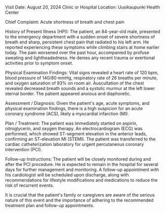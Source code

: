  Visit Date: August 20, 2024
Clinic or Hospital Location: Uusikaupunki Health Center

Chief Complaint: Acute shortness of breath and chest pain

History of Present Illness (HPI): The patient, an 84-year-old male, presented to the emergency department with a sudden onset of severe shortness of breath and sharp, persistent chest pain that radiated to his left arm. He reported experiencing these symptoms while climbing stairs at home earlier today. The pain worsened over the past hour, accompanied by profuse sweating and lightheadedness. He denies any recent trauma or exertional activities prior to symptom onset.

Physical Examination Findings: Vital signs revealed a heart rate of 120 bpm, blood pressure of 140/80 mmHg, respiratory rate of 26 breaths per minute, and oxygen saturation of 93% on room air. Auscultation of the chest revealed decreased breath sounds and a systolic murmur at the left lower sternal border. The patient appeared anxious and diaphoretic.

Assessment / Diagnosis: Given the patient's age, acute symptoms, and physical examination findings, there is a high suspicion for an acute coronary syndrome (ACS), likely a myocardial infarction (MI).

Plan / Treatment: The patient was immediately started on aspirin, nitroglycerin, and oxygen therapy. An electrocardiogram (ECG) was performed, which showed ST-segment elevation in the anterior leads, confirming an ST-elevation MI (STEMI). The patient was transferred to the cardiac catheterization laboratory for urgent percutaneous coronary intervention (PCI).

Follow-up Instructions: The patient will be closely monitored during and after the PCI procedure. He is expected to remain in the hospital for several days for further management and monitoring. A follow-up appointment with his cardiologist will be scheduled upon discharge, along with recommendations for lifestyle modifications and medications to reduce the risk of recurrent events.

It is crucial that the patient's family or caregivers are aware of the serious nature of this event and the importance of adhering to the recommended treatment plan and follow-up appointments.